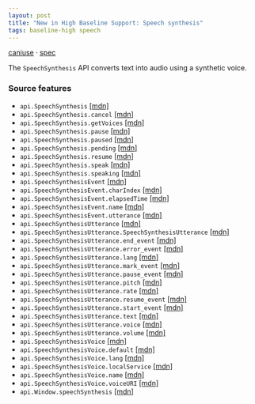 ```yaml
---
layout: post
title: "New in High Baseline Support: Speech synthesis"
tags: baseline-high speech
---
```


[caniuse](https://caniuse.com/?search=speech-synthesis) · [spec](https://wicg.github.io/speech-api/#tts-section)

The `SpeechSynthesis` API converts text into audio using a synthetic voice.

### Source features

- ``api.SpeechSynthesis`` [[mdn]](https://developer.mozilla.org/en-US/search?q=api.SpeechSynthesis)
- ``api.SpeechSynthesis.cancel`` [[mdn]](https://developer.mozilla.org/en-US/search?q=api.SpeechSynthesis.cancel)
- ``api.SpeechSynthesis.getVoices`` [[mdn]](https://developer.mozilla.org/en-US/search?q=api.SpeechSynthesis.getVoices)
- ``api.SpeechSynthesis.pause`` [[mdn]](https://developer.mozilla.org/en-US/search?q=api.SpeechSynthesis.pause)
- ``api.SpeechSynthesis.paused`` [[mdn]](https://developer.mozilla.org/en-US/search?q=api.SpeechSynthesis.paused)
- ``api.SpeechSynthesis.pending`` [[mdn]](https://developer.mozilla.org/en-US/search?q=api.SpeechSynthesis.pending)
- ``api.SpeechSynthesis.resume`` [[mdn]](https://developer.mozilla.org/en-US/search?q=api.SpeechSynthesis.resume)
- ``api.SpeechSynthesis.speak`` [[mdn]](https://developer.mozilla.org/en-US/search?q=api.SpeechSynthesis.speak)
- ``api.SpeechSynthesis.speaking`` [[mdn]](https://developer.mozilla.org/en-US/search?q=api.SpeechSynthesis.speaking)
- ``api.SpeechSynthesisEvent`` [[mdn]](https://developer.mozilla.org/en-US/search?q=api.SpeechSynthesisEvent)
- ``api.SpeechSynthesisEvent.charIndex`` [[mdn]](https://developer.mozilla.org/en-US/search?q=api.SpeechSynthesisEvent.charIndex)
- ``api.SpeechSynthesisEvent.elapsedTime`` [[mdn]](https://developer.mozilla.org/en-US/search?q=api.SpeechSynthesisEvent.elapsedTime)
- ``api.SpeechSynthesisEvent.name`` [[mdn]](https://developer.mozilla.org/en-US/search?q=api.SpeechSynthesisEvent.name)
- ``api.SpeechSynthesisEvent.utterance`` [[mdn]](https://developer.mozilla.org/en-US/search?q=api.SpeechSynthesisEvent.utterance)
- ``api.SpeechSynthesisUtterance`` [[mdn]](https://developer.mozilla.org/en-US/search?q=api.SpeechSynthesisUtterance)
- ``api.SpeechSynthesisUtterance.SpeechSynthesisUtterance`` [[mdn]](https://developer.mozilla.org/en-US/search?q=api.SpeechSynthesisUtterance.SpeechSynthesisUtterance)
- ``api.SpeechSynthesisUtterance.end_event`` [[mdn]](https://developer.mozilla.org/en-US/search?q=api.SpeechSynthesisUtterance.end_event)
- ``api.SpeechSynthesisUtterance.error_event`` [[mdn]](https://developer.mozilla.org/en-US/search?q=api.SpeechSynthesisUtterance.error_event)
- ``api.SpeechSynthesisUtterance.lang`` [[mdn]](https://developer.mozilla.org/en-US/search?q=api.SpeechSynthesisUtterance.lang)
- ``api.SpeechSynthesisUtterance.mark_event`` [[mdn]](https://developer.mozilla.org/en-US/search?q=api.SpeechSynthesisUtterance.mark_event)
- ``api.SpeechSynthesisUtterance.pause_event`` [[mdn]](https://developer.mozilla.org/en-US/search?q=api.SpeechSynthesisUtterance.pause_event)
- ``api.SpeechSynthesisUtterance.pitch`` [[mdn]](https://developer.mozilla.org/en-US/search?q=api.SpeechSynthesisUtterance.pitch)
- ``api.SpeechSynthesisUtterance.rate`` [[mdn]](https://developer.mozilla.org/en-US/search?q=api.SpeechSynthesisUtterance.rate)
- ``api.SpeechSynthesisUtterance.resume_event`` [[mdn]](https://developer.mozilla.org/en-US/search?q=api.SpeechSynthesisUtterance.resume_event)
- ``api.SpeechSynthesisUtterance.start_event`` [[mdn]](https://developer.mozilla.org/en-US/search?q=api.SpeechSynthesisUtterance.start_event)
- ``api.SpeechSynthesisUtterance.text`` [[mdn]](https://developer.mozilla.org/en-US/search?q=api.SpeechSynthesisUtterance.text)
- ``api.SpeechSynthesisUtterance.voice`` [[mdn]](https://developer.mozilla.org/en-US/search?q=api.SpeechSynthesisUtterance.voice)
- ``api.SpeechSynthesisUtterance.volume`` [[mdn]](https://developer.mozilla.org/en-US/search?q=api.SpeechSynthesisUtterance.volume)
- ``api.SpeechSynthesisVoice`` [[mdn]](https://developer.mozilla.org/en-US/search?q=api.SpeechSynthesisVoice)
- ``api.SpeechSynthesisVoice.default`` [[mdn]](https://developer.mozilla.org/en-US/search?q=api.SpeechSynthesisVoice.default)
- ``api.SpeechSynthesisVoice.lang`` [[mdn]](https://developer.mozilla.org/en-US/search?q=api.SpeechSynthesisVoice.lang)
- ``api.SpeechSynthesisVoice.localService`` [[mdn]](https://developer.mozilla.org/en-US/search?q=api.SpeechSynthesisVoice.localService)
- ``api.SpeechSynthesisVoice.name`` [[mdn]](https://developer.mozilla.org/en-US/search?q=api.SpeechSynthesisVoice.name)
- ``api.SpeechSynthesisVoice.voiceURI`` [[mdn]](https://developer.mozilla.org/en-US/search?q=api.SpeechSynthesisVoice.voiceURI)
- ``api.Window.speechSynthesis`` [[mdn]](https://developer.mozilla.org/en-US/search?q=api.Window.speechSynthesis)

